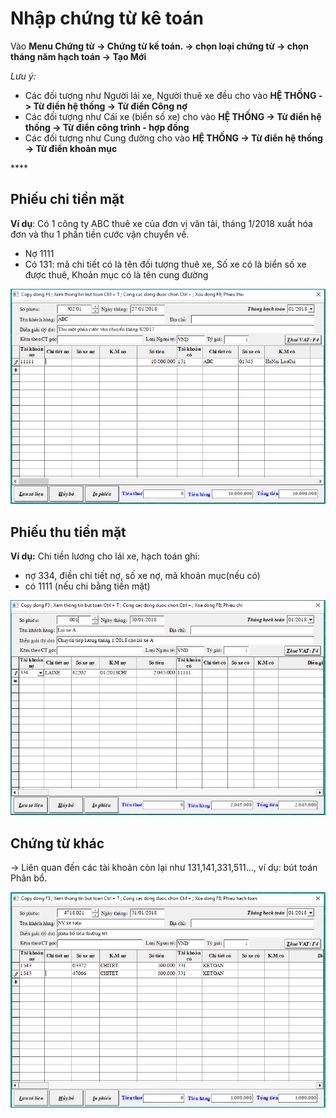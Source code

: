 # Nhập chứng từ kê toán

Vào **Menu Chứng từ -&gt; Chứng từ kế toán. -&gt; chọn loại chứng từ -&gt; chọn tháng năm hạch toán -&gt; Tạo Mới**

_Lưu ý:_  

* Các đối tượng như Người lái xe, Người thuê xe đều cho vào **HỆ THỐNG -&gt; Từ điển hệ thống -&gt; Từ điển Công nợ**
* Các đối tượng như Cái xe \(biển số xe\) cho vào **HỆ THỐNG -&gt; Từ điển hệ thống -&gt; Từ điển công trình - hợp đồng**
* Các đối tượng như Cung đường cho vào **HỆ THỐNG -&gt; Từ điển hệ thống -&gt; Từ điển khoản mục**

\*\*\*\*

## **Phiếu chi tiền mặt** <a id="phieu-chi-tien-mat-phieu-thu-tien-mat"></a>

**Ví dụ**: Có 1 công ty ABC thuê xe của đơn vị vân tải, tháng 1/2018 xuất hóa đơn và thu 1 phần tiền cước vận chuyển về.

* Nợ 1111 
* Có 131: mã chi tiết có là tên đối tượng thuê xe, Số xe có là biển số xe được thuê, Khoản mục có là tên cung đường

![](../.gitbook/assets/image%20%286%29.png)

##  **Phiếu thu tiền mặt** <a id="phieu-chi-tien-mat-phieu-thu-tien-mat"></a>

**Ví dụ:** Chi tiền lương cho lái xe, hạch toán ghi:

* nợ 334, điền chi tiết nợ, số xe nợ, mã khoản mục\(nếu có\)
* có 1111 \(nếu chi bằng tiền mặt\)

![](../.gitbook/assets/image%20%2826%29.png)

## **Chứng từ khác**

-&gt; Liên quan đến các tài khoản còn lại như 131,141,331,511..., ví dụ: bút toán Phân bổ.

![](../.gitbook/assets/image%20%2812%29.png)

